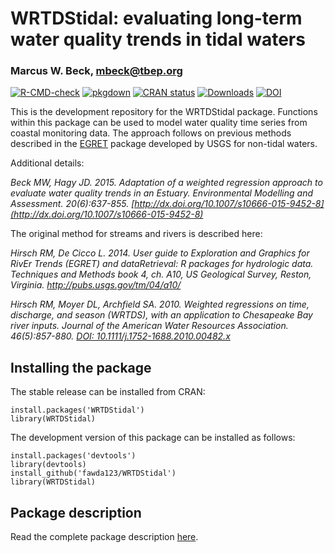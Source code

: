 # WRTDStidal: evaluating long-term water quality trends in tidal waters

### Marcus W. Beck, mbeck@tbep.org

[![R-CMD-check](https://github.com/fawda123/WRTDStidal/workflows/R-CMD-check/badge.svg)](https://github.com/fawda123/WRTDStidal/actions)
[![pkgdown](https://github.com/fawda123/WRTDStidal/workflows/pkgdown/badge.svg)](https://github.com/fawda123/WRTDStidal/actions)
[![CRAN status](https://www.r-pkg.org/badges/version/WRTDStidal)](https://CRAN.R-project.org/package=WRTDStidal)
[![Downloads](https://cranlogs.r-pkg.org/badges/grand-total/WRTDStidal)](https://cran.rstudio.com/package=WRTDStidal)
[![DOI](https://zenodo.org/badge/22622714.svg)](https://zenodo.org/badge/latestdoi/22622714)

This is the development repository for the WRTDStidal package.  Functions within this package can be used to model water quality time series from coastal monitoring data.  The approach follows on previous methods described in the [EGRET](https://github.com/USGS-R/EGRET) package developed by USGS for non-tidal waters.  

Additional details: 

*Beck MW, Hagy JD. 2015. Adaptation of a weighted regression approach to evaluate water quality trends in an Estuary. Environmental Modelling and Assessment. 20(6):637-855. [http://dx.doi.org/10.1007/s10666-015-9452-8](http://dx.doi.org/10.1007/s10666-015-9452-8)*

The original method for streams and rivers is described here:

*Hirsch RM, De Cicco L. 2014. User guide to Exploration and Graphics for RivEr Trends (EGRET) and dataRetrieval: R packages for hydrologic data. Techniques and Methods book 4, ch. A10, US Geological Survey, Reston, Virginia. http://pubs.usgs.gov/tm/04/a10/*

*Hirsch RM, Moyer DL, Archfield SA. 2010. Weighted regressions on time, discharge, and season (WRTDS), with an application to Chesapeake Bay river inputs. Journal of the American Water Resources Association. 46(5):857-880. [DOI: 10.1111/j.1752-1688.2010.00482.x](http://onlinelibrary.wiley.com/doi/10.1111/j.1752-1688.2010.00482.x/abstract)*

## Installing the package

The stable release can be installed from CRAN:

```
install.packages('WRTDStidal')
library(WRTDStidal)
```

The development version of this package can be installed as follows:

```
install.packages('devtools')
library(devtools)
install_github('fawda123/WRTDStidal')
library(WRTDStidal)
```

## Package description

Read the complete package description [here](http://fawda123.github.io/WRTDStidal/articles/overview.html). 
